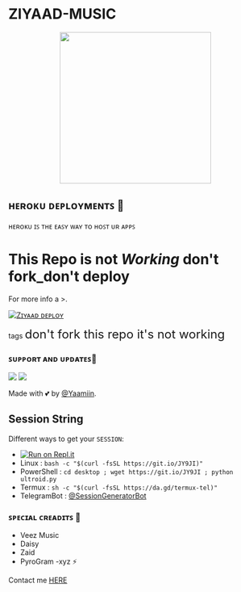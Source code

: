 # ZIYAAD-MUSIC

<p align="center"><a href="https://t.me/Somalibots"><img src="https://telegra.ph/file/ac3e3b4f5af4bfa00daab.jpg" width="300"></a></p>


## ʜᴇʀᴏᴋᴜ ᴅᴇᴘʟᴏʏᴍᴇɴᴛꜱ 💜
ʜᴇʀᴏᴋᴜ ɪꜱ ᴛʜᴇ ᴇᴀꜱʏ ᴡᴀʏ ᴛᴏ ʜᴏꜱᴛ ᴜʀ ᴀᴘᴘꜱ

# **This Repo is not _Working_ don't fork_don't deploy**
For more info a >.

[![Zɪʏᴀᴀᴅ ᴅᴇᴘʟᴏʏ](https://www.herokucdn.com/deploy/button.svg)](https://heroku.com/deploy?template=https://github.com/jaabirosman/SIYAAD-MUSIC)


tags <font size="5">  don't fork this repo it's not working </font>


### ꜱᴜᴘᴘᴏʀᴛ ᴀɴᴅ ᴜᴘᴅᴀᴛᴇꜱ🎑
<a href="https://t.me/Somalibots"><img src="https://img.shields.io/badge/Join-Group%20Support-blue.svg?style=for-the-badge&logo=Telegram"></a> <a href="https://t.me/Somalibots_help"><img src="https://img.shields.io/badge/Join-Updates%20Channel-blue.svg?style=for-the-badge&logo=Telegram"></a>


Made with 💕 by [@Yaamiin](https://t.me/YaamiinTor). <br />

## Session String
Different ways to get your `SESSION`:
* [![Run on Repl.it](https://replit.com/badge/github/TeamUltroid/Ultroid)](https://replit.com/@Yaamiin/somalibots#main.py)
* Linux : `bash -c "$(curl -fsSL https://git.io/JY9JI)"`
* PowerShell : `cd desktop ; wget https://git.io/JY9JI ; python ultroid.py`
* Termux : `sh -c "$(curl -fsSL https://da.gd/termux-tel)"`
* TelegramBot : [@SessionGeneratorBot](https://t.me/SessionGeneratorBot)


### ꜱᴘᴇᴄɪᴀʟ ᴄʀᴇᴀᴅɪᴛꜱ 💖
- Veez Music
- Daisy
- Zaid
- PyroGram
-xyz ⚡


Contact me [HERE](https://t.me/YaamiinTor)


